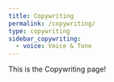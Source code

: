 ```yaml
---
title: Copywriting
permalink: /copywriting/
type: copywriting
sidebar_copywriting:
  - voice: Voice & Tone
---
```


This is the Copywriting page!

